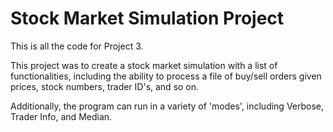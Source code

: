 # Stock Market Simulation Project

This is all the code for Project 3.

This project was to create a stock market simulation with a list of functionalities, including the ability to process a file
of buy/sell orders given prices, stock numbers, trader ID's, and so on. 

Additionally, the program can run in a variety of 'modes', including Verbose, Trader Info, and Median.



